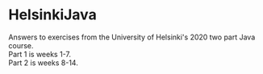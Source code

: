 # HelsinkiJava
Answers to exercises from the University of Helsinki's 2020 two part Java course.  <br>
Part 1 is weeks 1-7. <br>
Part 2 is weeks 8-14. <br>
